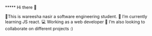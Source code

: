 ***** Hi there 👋

📓This is wareesha nasir a software engineering student. 
🌱 I’m currently learning JS react.
💻 Working as a web developer
👯 I’m also looking to collaborate on different projects :)

